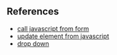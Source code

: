 ## References
- [call javascript from form](https://stackoverflow.com/questions/683498/calling-javascript-from-a-html-form)
- [update element from javascript](https://www.w3schools.com/js/tryit.asp?filename=tryjs_output_dom)
- [drop down](https://www.tutorialrepublic.com/codelab.php?topic=faq&file=jquery-show-hide-div-using-select-box)
